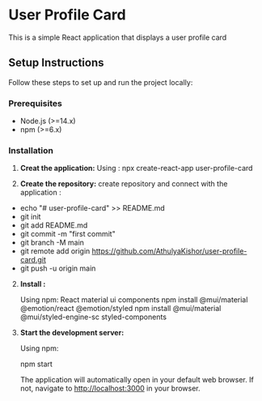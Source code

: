 # User Profile Card

This is a simple React application that displays a user profile card 

## Setup Instructions

Follow these steps to set up and run the project locally:

### Prerequisites

- Node.js (>=14.x)
- npm (>=6.x) 

### Installation
1. **Creat the application:**
    Using : npx create-react-app user-profile-card 

2. **Create the repository:**
create repository and connect with the application :
  
- echo "# user-profile-card" >> README.md
- git init
- git add README.md
- git commit -m "first commit"
- git branch -M main
- git remote add origin https://github.com/AthulyaKishor/user-profile-card.git
- git push -u origin main
2. **Install :**

    Using npm:
          React material ui components
          npm install @mui/material @emotion/react @emotion/styled
          npm install @mui/material @mui/styled-engine-sc styled-components

3. **Start the development server:**

    Using npm:

   
    npm start
  
    The application will automatically open in your default web browser. If not, navigate to [http://localhost:3000](http://localhost:3000) in your browser.

